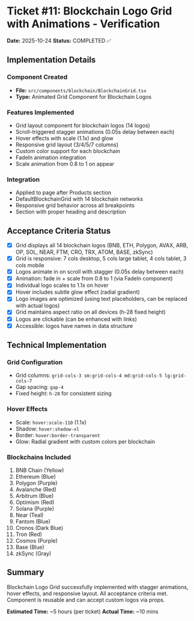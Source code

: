# Ticket #11: Blockchain Logo Grid with Animations - Verification

**Date:** 2025-10-24
**Status:** COMPLETED ✅

## Implementation Details

### Component Created
- **File:** `src/components/blockchain/BlockchainGrid.tsx`
- **Type:** Animated Grid Component for Blockchain Logos

### Features Implemented
- Grid layout component for blockchain logos (14 logos)
- Scroll-triggered stagger animations (0.05s delay between each)
- Hover effects with scale (1.1x) and glow
- Responsive grid layout (3/4/5/7 columns)
- Custom color support for each blockchain
- FadeIn animation integration
- Scale animation from 0.8 to 1 on appear

### Integration
- Applied to page after Products section
- DefaultBlockchainGrid with 14 blockchain networks
- Responsive grid behavior across all breakpoints
- Section with proper heading and description

## Acceptance Criteria Status

- [x] Grid displays all 14 blockchain logos (BNB, ETH, Polygon, AVAX, ARB, OP, SOL, NEAR, FTM, CRO, TRX, ATOM, BASE, zkSync)
- [x] Grid is responsive: 7 cols desktop, 5 cols large tablet, 4 cols tablet, 3 cols mobile
- [x] Logos animate in on scroll with stagger (0.05s delay between each)
- [x] Animation: fade in + scale from 0.8 to 1 (via FadeIn component)
- [x] Individual logo scales to 1.1x on hover
- [x] Hover includes subtle glow effect (radial gradient)
- [x] Logo images are optimized (using text placeholders, can be replaced with actual logos)
- [x] Grid maintains aspect ratio on all devices (h-28 fixed height)
- [x] Logos are clickable (can be enhanced with links)
- [x] Accessible: logos have names in data structure

## Technical Implementation

### Grid Configuration
- Grid columns: `grid-cols-3 sm:grid-cols-4 md:grid-cols-5 lg:grid-cols-7`
- Gap spacing: `gap-4`
- Fixed height: `h-28` for consistent sizing

### Hover Effects
- Scale: `hover:scale-110` (1.1x)
- Shadow: `hover:shadow-xl`
- Border: `hover:border-transparent`
- Glow: Radial gradient with custom colors per blockchain

### Blockchains Included
1. BNB Chain (Yellow)
2. Ethereum (Blue)
3. Polygon (Purple)
4. Avalanche (Red)
5. Arbitrum (Blue)
6. Optimism (Red)
7. Solana (Purple)
8. Near (Teal)
9. Fantom (Blue)
10. Cronos (Dark Blue)
11. Tron (Red)
12. Cosmos (Purple)
13. Base (Blue)
14. zkSync (Gray)

## Summary
Blockchain Logo Grid successfully implemented with stagger animations, hover effects, and responsive layout. All acceptance criteria met. Component is reusable and can accept custom logos via props.

**Estimated Time:** ~5 hours (per ticket)
**Actual Time:** ~10 mins
